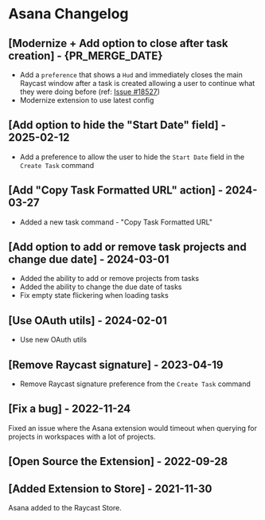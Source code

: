 # Asana Changelog

## [Modernize + Add option to close after task creation] - {PR_MERGE_DATE}

- Add a `preference` that shows a `Hud` and immediately closes the main Raycast window after a task is created allowing a user to continue what they were doing before (ref: [Issue #18527](https://github.com/raycast/extensions/issues/18527))
- Modernize extension to use latest config

## [Add option to hide the "Start Date" field] - 2025-02-12

- Add a preference to allow the user to hide the `Start Date` field in the `Create Task` command

## [Add "Copy Task Formatted URL" action] - 2024-03-27

- Added a new task command - "Copy Task Formatted URL"

## [Add option to add or remove task projects and change due date] - 2024-03-01

- Added the ability to add or remove projects from tasks
- Added the ability to change the due date of tasks
- Fix empty state flickering when loading tasks

## [Use OAuth utils] - 2024-02-01

- Use new OAuth utils

## [Remove Raycast signature] - 2023-04-19

- Remove Raycast signature preference from the `Create Task` command

## [Fix a bug] - 2022-11-24

Fixed an issue where the Asana extension would timeout when querying for projects in workspaces with a lot of projects.

## [Open Source the Extension] - 2022-09-28

## [Added Extension to Store] - 2021-11-30

Asana added to the Raycast Store.
